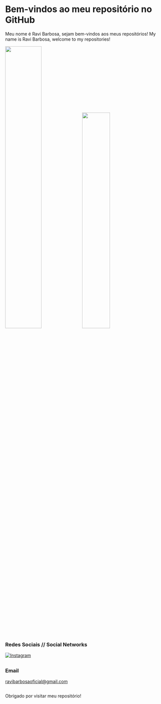 # Bem-vindos ao meu repositório no GitHub

Meu nome é Ravi Barbosa, sejam bem-vindos aos meus repositórios!
My name is Ravi Barbosa, welcome to my repositories!

<div>
<img width="48%" src="https://github-readme-stats.vercel.app/api?username=BarbosaRavi&show_icons=true&theme=radical">
<img width="42%" src="https://github-readme-stats.vercel.app/api/top-langs/?username=BarbosaRavi&layout=compact&theme=radical">

</div>

### Redes Sociais // Social Networks
[![Instagram](https://img.shields.io/badge/Instagram-E4405F?style=for-the-badge&logo=instagram&logoColor=white)](https://www.instagram.com/ravib.barbosa?igshid=MzNINGNkZWQ4MG==)
##
### Email
ravibarbosaoficial@gmail.com
##
Obrigado por visitar meu repositório! 
